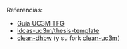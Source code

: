 Referencias:
- [Guía UC3M TFG](https://uc3m.libguides.com/en/TFG/writing)
- [ldcas-uc3m/thesis-template](https://github.com/ldcas-uc3m/thesis-template)
- [clean-dhbw](https://github.com/roland-KA/clean-dhbw-typst-template) (y su fork [clean-uc3m](https://github.com/JorgeyGari/clean-uc3m-typst-template))
